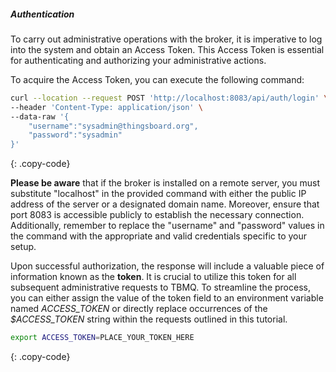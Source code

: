 ##### Authentication

To carry out administrative operations with the broker, it is imperative to log into the system and obtain an Access Token. 
This Access Token is essential for authenticating and authorizing your administrative actions.

To acquire the Access Token, you can execute the following command:

```bash
curl --location --request POST 'http://localhost:8083/api/auth/login' \
--header 'Content-Type: application/json' \
--data-raw '{
    "username":"sysadmin@thingsboard.org",
    "password":"sysadmin"
}'
```
{: .copy-code}

**Please be aware** that if the broker is installed on a remote server, you must substitute "localhost" in the provided command with either 
the public IP address of the server or a designated domain name. 
Moreover, ensure that port 8083 is accessible publicly to establish the necessary connection.
Additionally, remember to replace the "username" and "password" values in the command with the appropriate and valid credentials specific to your setup.

Upon successful authorization, the response will include a valuable piece of information known as the **token**. 
It is crucial to utilize this token for all subsequent administrative requests to TBMQ.
To streamline the process, you can either assign the value of the token field to an environment variable named <i>ACCESS_TOKEN</i> 
or directly replace occurrences of the <i>$ACCESS_TOKEN</i> string within the requests outlined in this tutorial.

```bash
export ACCESS_TOKEN=PLACE_YOUR_TOKEN_HERE
```
{: .copy-code}
